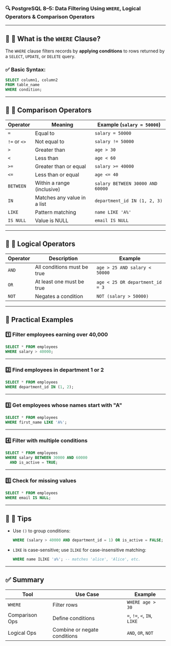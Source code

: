 ### 🔍 PostgreSQL 8–5: **Data Filtering Using `WHERE`, Logical Operators & Comparison Operators**

---

## 🔹 🔧 What is the `WHERE` Clause?

The `WHERE` clause filters records by **applying conditions** to rows returned by a `SELECT`, `UPDATE`, or `DELETE` query.

### ✅ Basic Syntax:

```sql
SELECT column1, column2
FROM table_name
WHERE condition;
```

---

## 🔹 📏 Comparison Operators

| Operator     | Meaning                     | Example (`salary = 50000`)       |
| ------------ | --------------------------- | -------------------------------- |
| `=`          | Equal to                    | `salary = 50000`                 |
| `!=` or `<>` | Not equal to                | `salary != 50000`                |
| `>`          | Greater than                | `age > 30`                       |
| `<`          | Less than                   | `age < 60`                       |
| `>=`         | Greater than or equal       | `salary >= 40000`                |
| `<=`         | Less than or equal          | `age <= 40`                      |
| `BETWEEN`    | Within a range (inclusive)  | `salary BETWEEN 30000 AND 60000` |
| `IN`         | Matches any value in a list | `department_id IN (1, 2, 3)`     |
| `LIKE`       | Pattern matching            | `name LIKE 'A%'`                 |
| `IS NULL`    | Value is NULL               | `email IS NULL`                  |

---

## 🔹 🔗 Logical Operators

| Operator | Description                 | Example                         |
| -------- | --------------------------- | ------------------------------- |
| `AND`    | All conditions must be true | `age > 25 AND salary < 50000`   |
| `OR`     | At least one must be true   | `age < 25 OR department_id = 3` |
| `NOT`    | Negates a condition         | `NOT (salary > 50000)`          |

---

## 🧪 Practical Examples

### 1️⃣ **Filter employees earning over 40,000**

```sql
SELECT * FROM employees
WHERE salary > 40000;
```

---

### 2️⃣ **Find employees in department 1 or 2**

```sql
SELECT * FROM employees
WHERE department_id IN (1, 2);
```

---

### 3️⃣ **Get employees whose names start with "A"**

```sql
SELECT * FROM employees
WHERE first_name LIKE 'A%';
```

---

### 4️⃣ **Filter with multiple conditions**

```sql
SELECT * FROM employees
WHERE salary BETWEEN 30000 AND 60000
  AND is_active = TRUE;
```

---

### 5️⃣ **Check for missing values**

```sql
SELECT * FROM employees
WHERE email IS NULL;
```

---

## 🔹 🧠 Tips

* Use `()` to group conditions:

  ```sql
  WHERE (salary > 40000 AND department_id = 1) OR is_active = FALSE;
  ```
* `LIKE` is case-sensitive; use `ILIKE` for case-insensitive matching:

  ```sql
  WHERE name ILIKE 'a%'; -- matches 'alice', 'Alice', etc.
  ```

---

## ✅ Summary

| Tool           | Use Case                     | Example                      |
| -------------- | ---------------------------- | ---------------------------- |
| `WHERE`        | Filter rows                  | `WHERE age > 30`             |
| Comparison Ops | Define conditions            | `=`, `!=`, `<`, `IN`, `LIKE` |
| Logical Ops    | Combine or negate conditions | `AND`, `OR`, `NOT`           |
